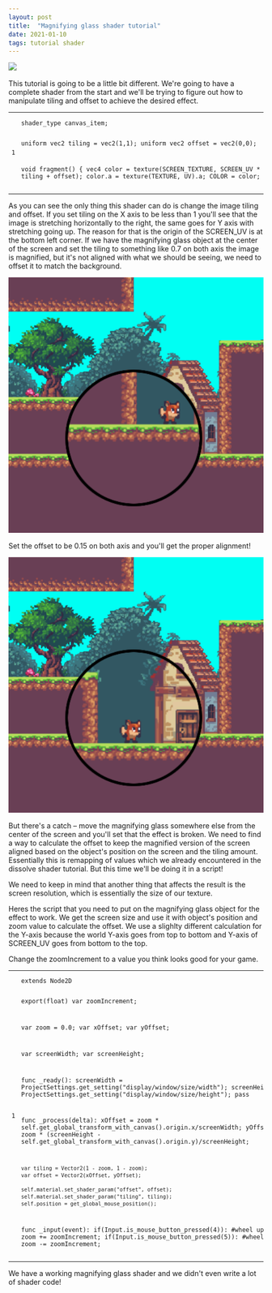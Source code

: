 ```yaml
---
layout: post
title:  "Magnifying glass shader tutorial"
date: 2021-01-10
tags: tutorial shader
---
```


<img class = "image-in-tutorial" src="https://raw.githubusercontent.com/gamedevserj/Images-For-Repo/main/Site/GodotMagnifyingGlassShaderTutorial/Magnifying_glass_final.gif">

This tutorial is going to be a little bit different. We're going to have a complete shader from the start and we'll be trying to figure out how to manipulate tiling and offset to achieve the desired effect.

<div class="language-plaintext highlighter-rouge"><div class="highlight"><code><table class="rouge-table"><tbody><tr><td class="rouge-gutter gl"><pre class="lineno">1
</pre></td><td class="rouge-code"><pre>
shader_type canvas_item;

uniform vec2 tiling = vec2(1,1); 
uniform vec2 offset = vec2(0,0);

void fragment()
{
	vec4 color = texture(SCREEN_TEXTURE, SCREEN_UV * tiling + offset);
	color.a = texture(TEXTURE, UV).a;
	COLOR = color;
}
</pre></td></tr></tbody></table></code></div></div>

As you can see the only thing this shader can do is change the image tiling and offset. If you set tiling on the X axis to be less than 1 you'll see that the image is stretching horizontally to the right, the same goes for Y axis with stretching going up. The reason for that is the origin of the SCREEN_UV is at the bottom left corner. If we have the magnifying glass object at the center of the screen and set the tiling to something like 0.7 on both axis the image is magnified, but it's not aligned with what we should be seeing, we need to offset it to match the background.

<img class = "image-in-tutorial" src="https://raw.githubusercontent.com/gamedevserj/Images-For-Repo/main/Site/GodotMagnifyingGlassShaderTutorial/tiling.png">

Set the offset to be 0.15 on both axis and you'll get the proper alignment!

<img class = "image-in-tutorial" src="https://raw.githubusercontent.com/gamedevserj/Images-For-Repo/main/Site/GodotMagnifyingGlassShaderTutorial/tiling_and_offset.png">

But there's a catch – move the magnifying glass somewhere else from the center of the screen and you'll set that the effect is broken. We need to find a way to calculate the offset to keep the magnified version of the screen aligned based on the object's position on the screen and the tiling amount. Essentially this is remapping of values which we already encountered in the dissolve shader tutorial. But this time we'll be doing it in a script!

We need to keep in mind that another thing that affects the result is the screen resolution, which is essentially the size of our texture.

Heres the script that you need to put on the magnifying glass object for the effect to work. We get the screen size and use it with object's position and zoom value to calculate the offset. We use a slighlty different calculation for the Y-axis because the world Y-axis goes from top to bottom and Y-axis of SCREEN_UV goes from bottom to the top.

Change the zoomIncrement to a value you think looks good for your game. 

<div class="language-plaintext highlighter-rouge"><div class="highlight"><code><table class="rouge-table"><tbody><tr><td class="rouge-gutter gl"><pre class="lineno">1
</pre></td><td class="rouge-code"><pre>
extends Node2D

export(float) var zoomIncrement;

var zoom = 0.0;
var xOffset;
var yOffset;

var screenWidth;
var screenHeight;

func _ready():
	screenWidth = ProjectSettings.get_setting("display/window/size/width");
	screenHeight = ProjectSettings.get_setting("display/window/size/height");
	pass

func _process(delta):
	xOffset = zoom * self.get_global_transform_with_canvas().origin.x/screenWidth;
	yOffset = zoom * (screenHeight - self.get_global_transform_with_canvas().origin.y)/screenHeight;

	var tiling = Vector2(1 - zoom, 1 - zoom);
	var offset = Vector2(xOffset, yOffset);	

	self.material.set_shader_param("offset", offset);
	self.material.set_shader_param("tiling", tiling);
	self.position = get_global_mouse_position();
	
func _input(event):
	if(Input.is_mouse_button_pressed(4)): #wheel up
		zoom += zoomIncrement;
	if(Input.is_mouse_button_pressed(5)): #wheel down
		zoom -= zoomIncrement;
</pre></td></tr></tbody></table></code></div></div>

We have a working magnifying glass shader and we didn't even write a lot of shader code!